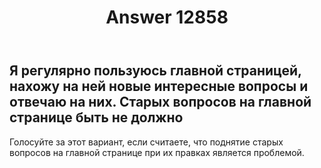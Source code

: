 ﻿---
title: "Answer 12858"
se.owner.user_id: 3380
se.owner.display_name: "maestro"
se.owner.link: "https://ru.meta.stackoverflow.com/users/3380/maestro"
se.answer_id: 12858
se.question_id: 12844
se.post_type: answer
se.is_accepted: False
---
<h2>Я регулярно пользуюсь главной страницей, нахожу на ней новые интересные вопросы и отвечаю на них. Старых вопросов на главной странице быть не должно</h2>
<p>Голосуйте за этот вариант, если считаете, что поднятие старых вопросов на главной странице при их правках является проблемой.</p>
